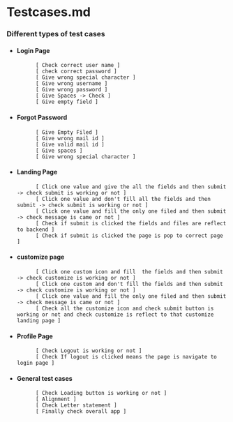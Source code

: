 # Testcases.md

  ### Different types of test cases

* #### Login Page 

            [ Check correct user name ]
            [ check correct password ]
            [ Give wrong special character ]
            [ Give wrong username ]
            [ Give wrong password ]
            [ Give Spaces -> Check ]
            [ Give empty field ]


* #### Forgot Password

            [ Give Empty Filed ]
            [ Give wrong mail id ]
            [ Give valid mail id ]
            [ Give spaces ]
            [ Give wrong special character ]

* #### Landing Page 

            [ Click one value and give the all the fields and then submit -> check submit is working or not ]
            [ Click one value and don't fill all the fields and then submit -> check submit is working or not ]
            [ Click one value and fill the only one filed and then submit -> check message is came or not ]
            [ Check if submit is clicked the fields and files are reflect to backend ]
            [ Check if submit is clicked the page is pop to correct page ]

* #### customize page 

            [ Click one custom icon and fill  the fields and then submit -> check customize is working or not ]
            [ Click one custom and don't fill the fields and then submit -> check customize is working or not ]
            [ Click one value and fill the only one filed and then submit -> check message is came or not ]
            [ Check all the customize icon and check submit button is working or not and check customize is reflect to that customize landing page ]

* #### Profile Page 

            [ Check Logout is working or not ]
            [ Check If logout is clicked means the page is navigate to login page ]

* #### General test cases

            [ Check Loading button is working or not ]
            [ Alignment ]
            [ Check Letter statement ]
            [ Finally check overall app ]

            